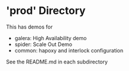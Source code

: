 # 'prod' Directory

This has demos for
- galera: High Availability demo
- spider: Scale Out Demo
- common: hapoxy and interlock configuration

See the README.md in each subdirectory
